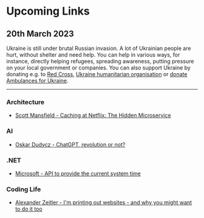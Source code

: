 # Upcoming Links

## 20th March 2023

Ukraine is still under brutal Russian invasion. A lot of Ukrainian people are hurt, without shelter and need help. You can help in various ways, for instance, directly helping refugees, spreading awareness, putting pressure on your local government or companies. You can also support Ukraine by donating e.g. to [Red Cross](https://www.icrc.org/en/donate/ukraine), [Ukraine humanitarian organisation](https://savelife.in.ua/en/donate/) or [donate Ambulances for Ukraine](https://www.gofundme.com/f/help-to-save-the-lives-of-civilians-in-a-war-zone).

---

### Architecture
- [Scott Mansfield - Caching at Netflix: The Hidden Microservice](https://www.youtube.com/watch?v=Rzdxgx3RC0Q)

### AI
- [Oskar Dudycz - ChatGPT, revolution or not?](https://event-driven.io/en/chat_gpt_revolution_or_not/?utm_source=architecture_weekly)

### .NET
- [Microsoft - API to provide the current system time](https://github.com/dotnet/runtime/issues/36617)

### Coding Life
- [Alexander Zeitler - I'm printing out websites - and why you might want to do it too](https://alexanderzeitler.com/articles/printing-out-websites/)